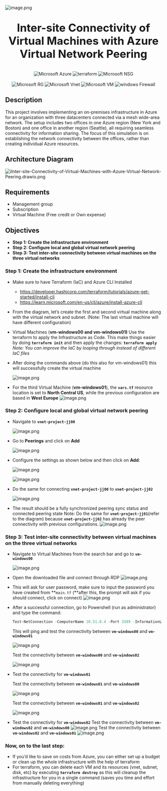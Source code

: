 ![image.png](images/cover.png)

<h1 align="center" style="display: block; font-size: 2.5em; font-weight: bold; margin-block-start: 1em; margin-block-end: 1em;">
Inter-site Connectivity of Virtual Machines with Azure Virtual Network Peering
</h1>

<div align="center">
    <img src="https://img.shields.io/badge/Microsoft-Azure-blue?style=for-the-badge" alt="Microsoft Azure">
    <img src="https://img.shields.io/badge/HashiCorp-Terraform-purple?style=for-the-badge" alt="terraform">
    <img src="https://img.shields.io/badge/Microsoft-NSG-47e5ff?style=for-the-badge" alt="Microsoft NSG"><br></br>
    <img src="https://img.shields.io/badge/Microsoft-Resource_Group-47e5ff?style=for-the-badge" alt="Microsoft RG">
    <img src="https://img.shields.io/badge/Microsoft-Virtual_Networks-93bf61?style=for-the-badge" alt="Microsoft Vnet">
    <img src="https://img.shields.io/badge/Microsoft-Virtual_Machines-70e2fe?style=for-the-badge" alt="Microsoft VM">
    <img src="https://img.shields.io/badge/Windows-Firewall-red?style=for-the-badge" alt="windows Firewall">
</div>

## Description

This project involves implementing an on-premises infrastructure in Azure for an organization with three datacenters connected via a mesh wide-area network. The setup includes two offices in one Azure region (New York and Boston) and one office in another region (Seattle), all requiring seamless connectivity for information sharing. The focus of this simulation is on establishing the network connectivity between the offices, rather than creating individual Azure resources.

## Architecture Diagram

![iInter-site-Connectivity-of-Virtual-Machines-with-Azure-Virtual-Network-Peering.drawio.png](images/Inter-site-Connectivity-of-Virtual-Machines-with-Azure-Virtual-Network-Peering.drawio.png)

## Requirements

- Management group
- Subscription
- Virtual Machine (Free credit or Own expense)

## Objectives

- **Step 1: Create the infrastructure environment**
- **Step 2: Configure local and global virtual network peering**
- **Step 3: Test inter-site connectivity between virtual machines on the three virtual networks**

### Step 1: Create the infrastructure environment

- Make sure to have Terraform (IaC) and Azure CLI Installed

  - https://developer.hashicorp.com/terraform/tutorials/azure-get-started/install-cli
  - https://learn.microsoft.com/en-us/cli/azure/install-azure-cli

- From the diagram, let’s create the first and second virtual machine along with the virtual network and subnet. (Note: The last virtual machine will have different configuration)

- Virtual Machines (**vm-windows00 and vm-windows01)**
  Use the terraform to apply the Infrastructure as Code. This make things easier by doing **`terraform init`** and then apply the changes: **`terraform apply`**
  _Note: You can improve the IaC by looping through instead of different IaC files_
- After doing the commands above (do this also for vm-windows01) this will successfully create the virtual machine

  ![image.png](images/image.png)

- For the third Virtual Machine (**vm-windows01**), the **`vars.tf`** resource location is set to **North Central US**, while the previous configuration are based in **West Europe**
  ![image.png](images/image%201.png)

### Step 2: **Configure local and global virtual network peering**

- Navigate to **`vnet-project-jj00`**

  ![image.png](images/image%202.png)

- Go to **Peerings** and click on **Add**

  ![image.png](images/image%203.png)

- Configure the settings as shown below and then click on **Add**:

  ![image.png](images/image%204.png)

  ![image.png](images/image%205.png)

- Do the same for connecting **`vnet-project-jj00`** to **`vnet-project-jj02`**

  ![image.png](images/image%206.png)

- The result should be a fully synchronized peering sync status and connected peering state
  Note: Do the same for **`vnet-project-jj01`**(refer to the diagram) because **`vnet-project-jj02`** has already the peer connectivity with previous configurations.
  ![image.png](images/image%207.png)

### Step 3: **Test inter-site connectivity between virtual machines on the three virtual networks**

- Navigate to Virtual Machines from the search bar and go to **`vm-windows00`**

  ![image.png](images/image%208.png)

- Open the downloaded file and connect through RDP
  ![image.png](images/image%209.png)
- This will ask for user password, make sure to input the password you have created from **`main.tf` (**after this, the prompt will ask if you should connect, click on connect)
  ![image.png](images/image%2010.png)
- After a successful connection, go to Powershell (run as administrator) and type the command:

  ```powershell
  Test-NetConnection -ComputerName 10.51.0.4 -Port 3389 -InformationLevel 'Detailed'
  ```

  This will ping and test the connectivity between **`vm-windows00`** and **`vm-windows01`**

  ![image.png](images/image%2011.png)

  Test the connectivity between **`vm-windows00`** and **`vm-windows02`**

  ![image.png](images/image%2012.png)

- Test the connectivity for **`vm-windows01`**

  Test the connectivity between **`vm-windows01`** and **`vm-windows00`**

  ![image.png](images/image%2013.png)

  Test the connectivity between **`vm-windows01`** and **`vm-windows02`**

  ![image.png](images/image%2014.png)

- Test the connectivity for **`vm-windows02`**
  Test the connectivity between **`vm-windows02`** and **`vm-windows00`**
  ![image.png](images/image%2015.png)
  Test the connectivity between **`vm-windows02`** and **`vm-windows01`**
  ![image.png](images/image%2016.png)

### Now, on to the last step:

- If you’d like to save on costs from Azure, you can either set up a budget or clean up the whole infrastructure with the help of terraform
- For terraform, you can delete each VM and its resources (vnet, subnet, disk, etc) by executing **`terraform destroy`** as this will cleanup the infrastructure for you in a single command (saves you time and effort from manually deleting everything)
